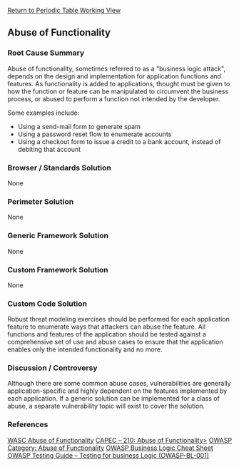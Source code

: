 [Return to Periodic Table Working
View](OWASP_Periodic_Table_of_Vulnerabilities#Periodic_Table_of_Vulnerabilities "wikilink")

## Abuse of Functionality

### Root Cause Summary

Abuse of functionality, sometimes referred to as a "business logic
attack", depends on the design and implementation for application
functions and features. As functionality is added to applications,
thought must be given to how the function or feature can be manipulated
to circumvent the business process, or abused to perform a function not
intended by the developer.

Some examples include:

  - Using a send-mail form to generate spam
  - Using a password reset flow to enumerate accounts
  - Using a checkout form to issue a credit to a bank account, instead
    of debiting that account

### Browser / Standards Solution

None

### Perimeter Solution

None

### Generic Framework Solution

None

### Custom Framework Solution

None

### Custom Code Solution

Robust threat modeling exercises should be performed for each
application feature to enumerate ways that attackers can abuse the
feature. All functions and features of the application should be tested
against a comprehensive set of use and abuse cases to ensure that the
application enables only the intended functionality and no more.

### Discussion / Controversy

Although there are some common abuse cases, vulnerabilities are
generally application-specific and highly dependent on the features
implemented by each application. If a generic solution can be
implemented for a class of abuse, a separate vulnerability topic will
exist to cover the solution.

### References

[WASC Abuse of
Functionality](http://projects.webappsec.org/w/page/13246913/Abuse%20of%20Functionality)
[CAPEC – 210: Abuse of
Functionality\>](http://capec.mitre.org/data/definitions/210.html)
[OWASP Category: Abuse of
Functionality](https://www.owasp.org/index.php/Category:Abuse_of_Functionality)
[OWASP Business Logic Cheat
Sheet](https://www.owasp.org/index.php/Business_Logic_Security_Cheat_Sheet)
[OWASP Testing Guide – Testing for business Logic
(OWASP-BL-001)](https://www.owasp.org/index.php/Testing_for_business_logic_\(OWASP-BL-001\))